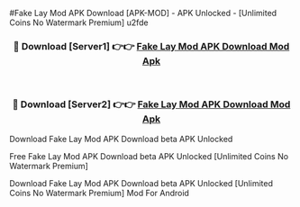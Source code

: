 #Fake Lay Mod APK Download [APK-MOD] - APK Unlocked - [Unlimited Coins No Watermark Premium] u2fde



<div align="center">

<h3>🔴 Download [Server1] 👉👉 <a href="https://momento.my/?title=Fake_Lay_Mod_APK_Download">Fake Lay Mod APK Download Mod Apk</a></h3><br>

<h3>🔴 Download [Server2] 👉👉 <a href="https://momento.my/?title=Fake_Lay_Mod_APK_Download">Fake Lay Mod APK Download Mod Apk</a></h3>
</div>



Download Fake Lay Mod APK Download beta APK Unlocked

Free Fake Lay Mod APK Download beta APK Unlocked [Unlimited Coins No Watermark Premium]

Download Fake Lay Mod APK Download beta APK Unlocked [Unlimited Coins No Watermark Premium] Mod For Android
